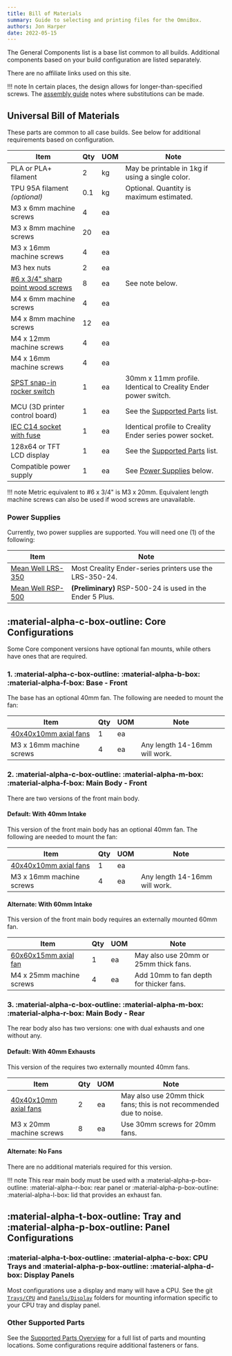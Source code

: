 ```yaml
---
title: Bill of Materials
summary: Guide to selecting and printing files for the OmniBox.
authors: Jon Harper
date: 2022-05-15
---
```


The General Components list is a base list common to all builds. Additional components based on your build configuration are listed separately.

There are no affiliate links used on this site.

!!! note
    In certain places, the design allows for longer-than-specified screws. The [assembly guide](assembly/index.md) notes where substitutions can be made.

## Universal Bill of Materials

These parts are common to all case builds. See below for additional requirements based on configuration.

| Item                                   | Qty | UOM | Note                                                     |
|----------------------------------------|-----|-----|----------------------------------------------------------|
| PLA or PLA+ filament                   | 2   | kg  | May be printable in 1kg if using a single color.         |
| TPU 95A filament *(optional)*          | 0.1 | kg  | Optional. Quantity is maximum estimated.                 |
| M3 x 6mm machine screws                | 4   | ea  |                                                          |
| M3 x 8mm machine screws                | 20  | ea  |                                                          |
| M3 x 16mm machine screws               | 4   | ea  |                                                          |
| M3 hex nuts                            | 2   | ea  |                                                          |
| [#6 x 3/4" sharp point wood screws][1] | 8   | ea  | See note below.                                          |
| M4 x 6mm machine screws                | 4   | ea  |                                                          |
| M4 x 8mm machine screws                | 12  | ea  |                                                          |
| M4 x 12mm machine screws               | 4   | ea  |                                                          |
| M4 x 16mm machine screws               | 4   | ea  |                                                          |
| [SPST snap-in rocker switch][2]        | 1   | ea  | 30mm x 11mm profile. Identical to Creality Ender power switch. |
| MCU (3D printer control board)         | 1   | ea  | See the [Supported Parts][8] list.                       |
| [IEC C14 socket with fuse][3]          | 1   | ea  | Identical profile to Creality Ender series power socket. |
| 128x64 or TFT LCD display              | 1   | ea  | See the [Supported Parts][8] list.                       |
| Compatible power supply                | 1   | ea  | See [Power Supplies](#power-supplies) below.             |

!!! note
    Metric equivalent to #6 x 3/4" is M3 x 20mm. Equivalent length machine screws can also be used if wood screws are unavailable.

### Power Supplies

Currently, two power supplies are supported. You will need one (1) of the following:

| Item                              | Note                                                     |
|-----------------------------------|----------------------------------------------------------|
| [Mean Well LRS-350][4]            | Most Creality Ender-series printers use the LRS-350-24.  |
| [Mean Well RSP-500][5]            | **(Preliminary)** RSP-500-24 is used in the Ender 5 Plus.  |

## :material-alpha-c-box-outline: Core Configurations

Some Core component versions have optional fan mounts, while others have ones that are required.

### 1. :material-alpha-c-box-outline: :material-alpha-b-box: :material-alpha-f-box: Base - Front

The base has an optional 40mm fan. The following are needed to mount the fan:

| Item                              | Qty | UOM | Note                                                     |
|-----------------------------------|-----|-----|----------------------------------------------------------|
| [40x40x10mm axial fans][6]        | 1   | ea  |                                                          |
| M3 x 16mm machine screws          | 4   | ea	| Any length 14-16mm will work.                            |

### 2. :material-alpha-c-box-outline: :material-alpha-m-box: :material-alpha-f-box: Main Body - Front

There are two versions of the front main body.

#### Default: With 40mm Intake

This version of the front main body has an optional 40mm fan. The following are needed to mount the fan:

| Item                              | Qty | UOM | Note                                                     |
|-----------------------------------|-----|-----|----------------------------------------------------------|
| [40x40x10mm axial fans][6]        | 1   | ea  |                                                          |
| M3 x 16mm machine screws          | 4   | ea	| Any length 14-16mm will work.                            |

#### Alternate: With 60mm Intake

This version of the front main body requires an externally mounted 60mm fan.

| Item                              | Qty | UOM | Note                                                     |
|-----------------------------------|-----|-----|----------------------------------------------------------|
| [60x60x15mm axial fan][7]         | 1   | ea  | May also use 20mm or 25mm thick fans.                    |
| M4 x 25mm machine screws          | 4   | ea  | Add 10mm to fan depth for thicker fans.                  |

### 3. :material-alpha-c-box-outline: :material-alpha-m-box: :material-alpha-r-box: Main Body - Rear

The rear body also has two versions: one with dual exhausts and one without any.

#### Default: With 40mm Exhausts

This version of the requires two externally mounted 40mm fans.

| Item                              | Qty | UOM | Note                                                     |
|-----------------------------------|-----|-----|----------------------------------------------------------|
| [40x40x10mm axial fans][6]        | 2   | ea  | May also use 20mm thick fans; this is not recommended due to noise. |
| M3 x 20mm machine screws          | 8   | ea	| Use 30mm screws for 20mm fans.                           |

#### Alternate: No Fans

There are no additional materials required for this version. 

!!! note
    This rear main body must be used with a :material-alpha-p-box-outline: :material-alpha-r-box: rear panel or :material-alpha-p-box-outline: :material-alpha-l-box: lid that provides an exhaust fan.

## :material-alpha-t-box-outline: Tray and :material-alpha-p-box-outline: Panel Configurations

### :material-alpha-t-box-outline: :material-alpha-c-box: CPU Trays and :material-alpha-p-box-outline: :material-alpha-d-box: Display Panels

Most configurations use a display and many will have a CPU. See the git [`Trays/CPU`][9] and [`Panels/Display`][10] folders for mounting information specific to your CPU tray and display panel.

### Other Supported Parts

See the [Supported Parts Overview][8] for a full list of parts and mounting locations. Some configurations require additional fasteners or fans.

[1]: https://www.amazon.com/gp/product/B08LV4D8SB
[2]: https://www.amazon.com/gp/product/B07QQ22DTB
[3]: https://www.amazon.com/gp/product/B081ZFHRGW
[4]: https://www.meanwell.com/webapp/product/search.aspx?prod=LRS-350
[5]: https://www.meanwell.com/webapp/product/search.aspx?prod=RSP-500
[6]: https://www.amazon.com/dp/B08R9L9YR2
[7]: https://www.amazon.com/Wathai-Exhaust-Cooler-Brushless-Cooling/dp/B07Q2JRYZR
[8]: support/index.md
[9]: https://github.com/jon-harper/OmniBox/tree/main/Trays/CPU
[10]: https://github.com/jon-harper/OmniBox/tree/main/Panels/Display